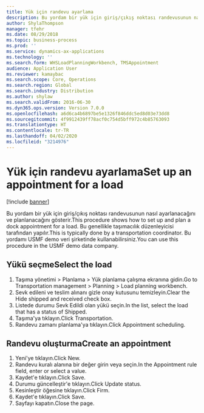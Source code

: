 ```yaml
---
title: Yük için randevu ayarlama
description: Bu yordam bir yük için giriş/çıkış noktası randevusunun nasıl ayarlanacağını ve planlanacağını gösterir.
author: ShylaThompson
manager: tfehr
ms.date: 08/29/2018
ms.topic: business-process
ms.prod: ''
ms.service: dynamics-ax-applications
ms.technology: ''
ms.search.form: WHSLoadPlanningWorkbench, TMSAppointment
audience: Application User
ms.reviewer: kamaybac
ms.search.scope: Core, Operations
ms.search.region: Global
ms.search.industry: Distribution
ms.author: shylaw
ms.search.validFrom: 2016-06-30
ms.dyn365.ops.version: Version 7.0.0
ms.openlocfilehash: a6d6ca4b6897be5e1326f846ddc5ed8d03e73dd8
ms.sourcegitcommit: 4f9912439ff78acf0c754d5bff972c4b85763093
ms.translationtype: HT
ms.contentlocale: tr-TR
ms.lasthandoff: 04/02/2020
ms.locfileid: "3214976"
---
```

# <a name="set-up-an-appointment-for-a-load"></a><span data-ttu-id="9bb45-103">Yük için randevu ayarlama</span><span class="sxs-lookup"><span data-stu-id="9bb45-103">Set up an appointment for a load</span></span>

[!include [banner](../../includes/banner.md)]

<span data-ttu-id="9bb45-104">Bu yordam bir yük için giriş/çıkış noktası randevusunun nasıl ayarlanacağını ve planlanacağını gösterir.</span><span class="sxs-lookup"><span data-stu-id="9bb45-104">This procedure shows how to set up and plan a dock appointment for a load.</span></span> <span data-ttu-id="9bb45-105">Bu genellikle taşımacılık düzenleyicisi tarafından yapılır.</span><span class="sxs-lookup"><span data-stu-id="9bb45-105">This is typically done by a transportation coordinator.</span></span> <span data-ttu-id="9bb45-106">Bu yordamı USMF demo veri şirketinde kullanabilirsiniz.</span><span class="sxs-lookup"><span data-stu-id="9bb45-106">You can use this procedure in the USMF demo data company.</span></span>


## <a name="select-the-load"></a><span data-ttu-id="9bb45-107">Yükü seçme</span><span class="sxs-lookup"><span data-stu-id="9bb45-107">Select the load</span></span>
1. <span data-ttu-id="9bb45-108">Taşıma yönetimi > Planlama > Yük planlama çalışma ekranına gidin.</span><span class="sxs-lookup"><span data-stu-id="9bb45-108">Go to Transportation management > Planning > Load planning workbench.</span></span>
2. <span data-ttu-id="9bb45-109">Sevk edileni ve teslim alınanı gizle onay kutusunu temizleyin.</span><span class="sxs-lookup"><span data-stu-id="9bb45-109">Clear the Hide shipped and received check box.</span></span>
3. <span data-ttu-id="9bb45-110">Listede durumu Sevk Edildi olan yükü seçin.</span><span class="sxs-lookup"><span data-stu-id="9bb45-110">In the list, select the load that has a status of Shipped.</span></span>
4. <span data-ttu-id="9bb45-111">Taşıma'ya tıklayın.</span><span class="sxs-lookup"><span data-stu-id="9bb45-111">Click Transportation.</span></span>
5. <span data-ttu-id="9bb45-112">Randevu zamanı planlama'ya tıklayın.</span><span class="sxs-lookup"><span data-stu-id="9bb45-112">Click Appointment scheduling.</span></span>

## <a name="create-an-appointment"></a><span data-ttu-id="9bb45-113">Randevu oluşturma</span><span class="sxs-lookup"><span data-stu-id="9bb45-113">Create an appointment</span></span>
1. <span data-ttu-id="9bb45-114">Yeni'ye tıklayın.</span><span class="sxs-lookup"><span data-stu-id="9bb45-114">Click New.</span></span>
2. <span data-ttu-id="9bb45-115">Randevu kuralı alanına bir değer girin veya seçin.</span><span class="sxs-lookup"><span data-stu-id="9bb45-115">In the Appointment rule field, enter or select a value.</span></span>
3. <span data-ttu-id="9bb45-116">Kaydet'e tıklayın.</span><span class="sxs-lookup"><span data-stu-id="9bb45-116">Click Save.</span></span>
4. <span data-ttu-id="9bb45-117">Durumu güncelleştir'e tıklayın.</span><span class="sxs-lookup"><span data-stu-id="9bb45-117">Click Update status.</span></span>
5. <span data-ttu-id="9bb45-118">Kesinleştir öğesine tıklayın.</span><span class="sxs-lookup"><span data-stu-id="9bb45-118">Click Firm.</span></span>
6. <span data-ttu-id="9bb45-119">Kaydet'e tıklayın.</span><span class="sxs-lookup"><span data-stu-id="9bb45-119">Click Save.</span></span>
7. <span data-ttu-id="9bb45-120">Sayfayı kapatın.</span><span class="sxs-lookup"><span data-stu-id="9bb45-120">Close the page.</span></span>

